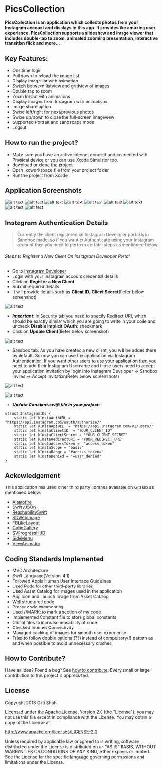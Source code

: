 # PicsCollection

**PicsCollection is an application which collects photos from your Instagram account and displays in this app. It provides the amazing user experience. PicsCollection supports a slideshow and image viewer that includes double-tap to zoom, animated zooming presentation, interactive transition flick and more…**

## Key Features:

- One time login
- Pull down to reload the image list
- Display image list with animation
- Switch between listview and gridview of images
- Double tap to zoom
- Zoom In/Out with animations
- Display images from Instagram with animations
- Image share option
- Swipe left/right for next/previous photos
- Swipe up/down to close the full-screen imageview
- Supported Portrait and Landscape mode
- Logout

## How to run the project?

- Make sure you have an active internet connect and connected with Physical device or you can use Xcode Simulator too.
- download or clone the project
- Open .xcworkspace file from your project folder
- Run the project from Xcode

    
## Application Screenshots

![alt text](https://github.com/igatsha/PicsCollection/blob/master/Github_data/WelcomiPhoneP.png) ![alt text](https://github.com/igatsha/PicsCollection/blob/master/Github_data/SideMenuiPhoneP.png) ![alt text](https://github.com/igatsha/PicsCollection/blob/master/Github_data/SideMenuiPadP.png) ![alt text](https://github.com/igatsha/PicsCollection/blob/master/Github_data/ListViewiPhoneP.png) ![alt text](https://github.com/igatsha/PicsCollection/blob/master/Github_data/ListViewiPhoneL.png) ![alt text](https://github.com/igatsha/PicsCollection/blob/master/Github_data/ListViewiPadL.png) ![alt text](https://github.com/igatsha/PicsCollection/blob/master/Github_data/GridViewiPhoneP.png) ![alt text](https://github.com/igatsha/PicsCollection/blob/master/Github_data/GridViewiPhoneL.png) ![alt text](https://github.com/igatsha/PicsCollection/blob/master/Github_data/GridViewiPadP.png)


## Instagram Authentication Details

> Currently the client registered on Instagram Developer portal is in Sandbox mode, so if you want to Authenticate using your Instagram account then you need to perform certatin steps as mentioned-below.

###### Steps to Register a New Client On Instagram Developer Portal

- Go to [Instagram Developer](https://www.instagram.com/developer/)
- Login with your Instagram account credential details
- Click on **Register a New Client**
- Submit required details
- It will provide details such as **Client ID**, **Client Secret**(Refer below screenshot)


![alt text](https://github.com/igatsha/PicsCollection/blob/master/Github_data/create_client.png)


- **_Important_**: In Security tab you need to specify Redirect URI, which should be exactly similar which you are going to write in your code and uncheck **Disable implicit OAuth:** checkmark
- Click on **Update Client**(Refer below screenshot)


![alt text](https://github.com/igatsha/PicsCollection/blob/master/Github_data/security_update.png)


- Sandbox tab: As you have created a new client, you will be added there by default. So now you can use the application via Instagram Authentication. If you want other users to use your application then you need to add their Instagram Username and those users need to accept your application invitation by login into Instagram Developer -> Sandbox Invites -> Accept Invitation(Refer below screenshots)

![alt text](https://github.com/igatsha/PicsCollection/blob/master/Github_data/accept.png)


![alt text](https://github.com/igatsha/PicsCollection/blob/master/Github_data/accepted_invitation.png)


- **_Update Constant.swift file in your project_**:
````
struct InstagramIDs {
    static let kInstaAuthURL = "https://api.instagram.com/oauth/authorize/"
    static let kInstaApiURL  = "https://api.instagram.com/v1/users/"
    static let kInstaClientID  = "YOUR_CLIENT_ID"
    static let kInstaClientSecret = "YOUR_CLIENT_SECRET"
    static let kInstaRedirectURI = "YOUR_REDIRECT_URI"
    static let kInstaAccessToken =  "access_token"
    static let kInstaScope = "basic"
    static let kInstaRange = "#access_token="
    static let kInstaDenied = "=user_denied"
}
````
    
## Ackowledgement

This application has used other third party libraries available on GitHub as mentioned below:

- [Alamofire](https://github.com/Alamofire/Alamofire)
- [SwiftyJSON](https://github.com/SwiftyJSON/SwiftyJSON)
- [ReachabilitySwift](https://github.com/ashleymills/Reachability.swift)
- [SDWebImage](https://github.com/rs/SDWebImage)
- [FBLikeLayout](https://github.com/gringoireDM/FBLikeLayout)
- [CollieGallery](https://github.com/gmunhoz/CollieGallery)
- [SVProgressHUD](https://github.com/SVProgressHUD/SVProgressHUD)
- [SideMenu](https://github.com/jonkykong/SideMenu)
- [ViewAnimator](https://github.com/marcosgriselli/ViewAnimator)

## Coding Standards Implemented

- MVC Architecture
- Swift Language(Version: 4.1)
- Followed Apple Human User Interface Guidelines
- Used Pods for other third-party libraries
- Used Asset Catalog for Images used in the application
- App Icon and Launch Image from Asset Catalog
- Well structured code
- Proper code commenting
- Used //MARK: to mark a section of my code
- Implemented Constant file to store global constants
- Global files to increase reusability of code
- Checked Internet Connectivity
- Managed caching of images for smooth user experience
- Tried to follow double optional(??) instead of compulsory(!) pattern as and when possible to avoid unnecessary crashes

## How to Contribute?

Have an idea? Found a bug? See [how to contribute](https://github.com/igatsha/PicsCollection/blob/master/Github_data/CONTRIBUTION.md). Every small or large contribution to this project is appreciated.
    
## License
Copyright 2018 Gati Shah

Licensed under the Apache License, Version 2.0 (the "License"); you may not use this file except in compliance with the License. You may obtain a copy of the License at

http://www.apache.org/licenses/LICENSE-2.0

Unless required by applicable law or agreed to in writing, software distributed under the License is distributed on an "AS IS" BASIS, WITHOUT WARRANTIES OR CONDITIONS OF ANY KIND, either express or implied. See the License for the specific language governing permissions and limitations under the License.
